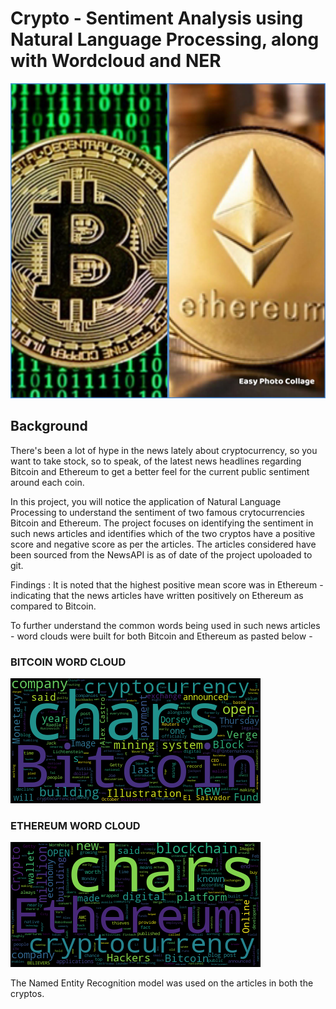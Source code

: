 # Crypto - Sentiment Analysis using Natural Language Processing, along with Wordcloud and NER


![Crypto Sentiment Analysis](Images/crypto.jpeg)

## Background

There's been a lot of hype in the news lately about cryptocurrency, so you want to take stock, so to speak, of the latest news headlines regarding Bitcoin and Ethereum to get a better feel for the current public sentiment around each coin.

In this project, you will notice the application of Natural Language Processing to understand the sentiment of two famous crytocurrencies Bitcoin and Ethereum. The project focuses on identifying the sentiment in such news articles and identifies which of the two cryptos have a positive score and negative score as per the articles. The articles considered have been sourced from the NewsAPI is as of date of the project upoloaded to git. 


Findings : It is noted that the highest positive mean score was in Ethereum - indicating that the news articles have written positively on Ethereum as compared to Bitcoin.

To further understand the common words being used in such news articles - word clouds were built for both Bitcoin and Ethereum as pasted below - 

### BITCOIN WORD CLOUD

![Bicoin Word Cloud](Starter_code/BC.png)

### ETHEREUM WORD CLOUD

![Ethereum Word Cloud](Starter_code/ET.png)


The Named Entity Recognition model was used on the articles in both the cryptos. 

